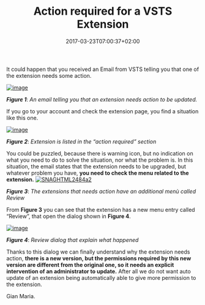 ﻿---
title: "Action required for a VSTS Extension"
description: ""
date: 2017-03-23T07:00:37+02:00
draft: false
tags: [Tfs]
categories: [Tfs]
---
It could happen that you received an Email from VSTS telling you that one of the extension needs some action.

[![image](https://www.codewrecks.com/blog/wp-content/uploads/2017/03/image_thumb.png "image")](https://www.codewrecks.com/blog/wp-content/uploads/2017/03/image.png)

 ***Figure 1***: *An email telling you that an extension needs action to be updated.*

If you go to your account and check the extension page, you find a situation like this one.

[![image](https://www.codewrecks.com/blog/wp-content/uploads/2017/03/image_thumb-1.png "image")](https://www.codewrecks.com/blog/wp-content/uploads/2017/03/image-1.png)

 ***Figure 2***: *Extension is listed in the “action required” section*

You could be puzzled, because there is warning icon, but no indication on what you need to do to solve the situation, nor what the problem is. In this situation, the email states that the extension needs to be upgraded, but whatever problem you have, **you need to check the menu related to the extension.** [![SNAGHTML2484a2](https://www.codewrecks.com/blog/wp-content/uploads/2017/03/SNAGHTML2484a2_thumb.png "SNAGHTML2484a2")](https://www.codewrecks.com/blog/wp-content/uploads/2017/03/SNAGHTML2484a2.png)

 ***Figure 3***: *The extensions that needs action have an additional menù called Review*

From  **Figure 3** you can see that the extension has a new menu entry called “Review”, that open the dialog shown in  **Figure 4**.

[![image](https://www.codewrecks.com/blog/wp-content/uploads/2017/03/image_thumb-2.png "image")](https://www.codewrecks.com/blog/wp-content/uploads/2017/03/image-2.png)

 ***Figure 4***: *Review dialog that explain what happened*

Thanks to this dialog we can finally understand why the extension needs action,  **there is a new version, but the permissions required by this new version are different from the original one, so it needs an explicit intervention of an administrator to update.** After all we do not want auto update of an extension being automatically able to give more permission to the extension.

Gian Maria.
